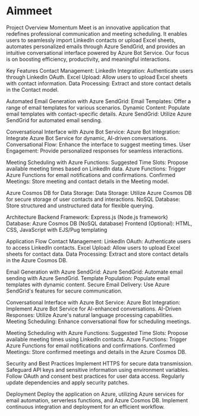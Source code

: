 # Aimmeet
Project Overview
Momentum Meet is an innovative application that redefines professional communication and meeting scheduling. It enables users to seamlessly import LinkedIn contacts or upload Excel sheets, automates personalized emails through Azure SendGrid, and provides an intuitive conversational interface powered by Azure Bot Service. Our focus is on boosting efficiency, productivity, and meaningful interactions.

Key Features
Contact Management:
LinkedIn Integration: Authenticate users through LinkedIn OAuth.
Excel Upload: Allow users to upload Excel sheets with contact information.
Data Processing: Extract and store contact details in the Contact model.

Automated Email Generation with Azure SendGrid:
Email Templates: Offer a range of email templates for various scenarios.
Dynamic Content: Populate email templates with contact-specific details.
Azure SendGrid: Utilize Azure SendGrid for automated email sending.

Conversational Interface with Azure Bot Service:
Azure Bot Integration: Integrate Azure Bot Service for dynamic, AI-driven conversations.
Conversational Flow: Enhance the interface to suggest meeting times.
User Engagement: Provide personalized responses for seamless interactions.

Meeting Scheduling with Azure Functions:
Suggested Time Slots: Propose available meeting times based on LinkedIn data.
Azure Functions: Trigger Azure Functions for email notifications and confirmations.
Confirmed Meetings: Store meeting and contact details in the Meeting model.

Azure Cosmos DB for Data Storage:
Data Storage: Utilize Azure Cosmos DB for secure storage of user contacts and interactions.
NoSQL Database: Store structured and unstructured data for flexible querying.

Architecture
Backend Framework: Express.js (Node.js framework)
Database: Azure Cosmos DB (NoSQL database)
Frontend (Optional): HTML, CSS, JavaScript with EJS/Pug templating

Application Flow
Contact Management:
LinkedIn OAuth: Authenticate users to access LinkedIn contacts.
Excel Upload: Allow users to upload Excel sheets for contact data.
Data Processing: Extract and store contact details in the Azure Cosmos DB.

Email Generation with Azure SendGrid:
Azure SendGrid: Automate email sending with Azure SendGrid.
Template Population: Populate email templates with dynamic content.
Secure Email Delivery: Use Azure SendGrid's features for secure communication.

Conversational Interface with Azure Bot Service:
Azure Bot Integration: Implement Azure Bot Service for AI-enhanced conversations.
AI-Driven Responses: Utilize Azure's natural language processing capabilities.
Meeting Scheduling: Enhance conversational flow for scheduling meetings.

Meeting Scheduling with Azure Functions:
Suggested Time Slots: Propose available meeting times using LinkedIn contacts.
Azure Functions: Trigger Azure Functions for email notifications and confirmations.
Confirmed Meetings: Store confirmed meetings and details in the Azure Cosmos DB.

Security and Best Practices
Implement HTTPS for secure data transmission.
Safeguard API keys and sensitive information using environment variables.
Follow OAuth and consent best practices for user data access.
Regularly update dependencies and apply security patches.

Deployment
Deploy the application on Azure, utilizing Azure services for email automation, serverless functions, and Azure Cosmos DB.
Implement continuous integration and deployment for an efficient workflow.
